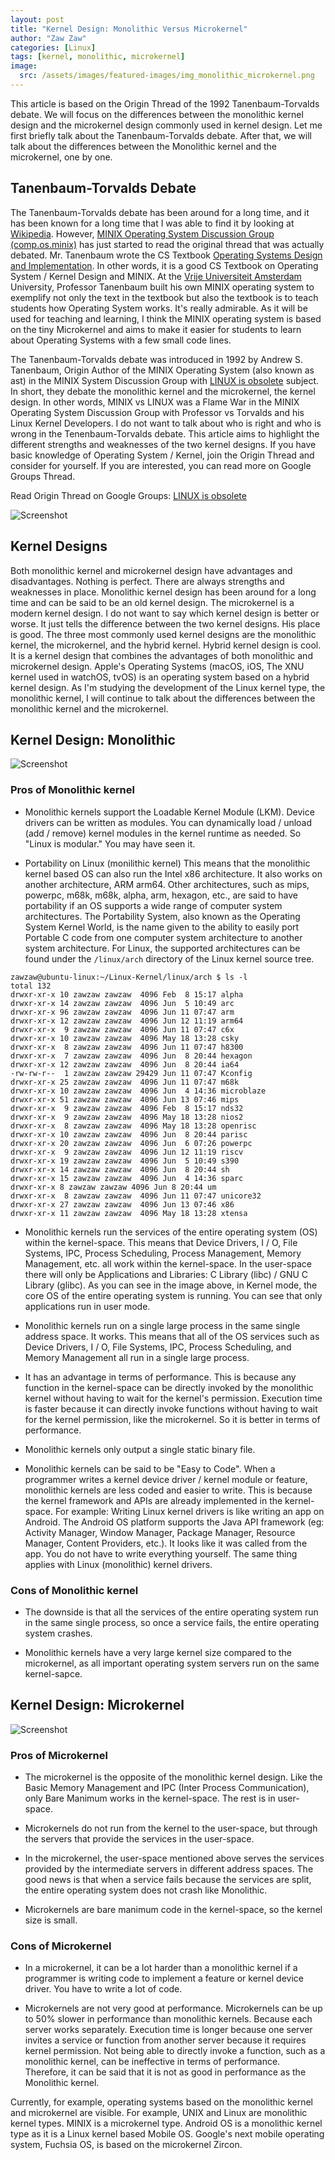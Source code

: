 ```yaml
---
layout: post
title: "Kernel Design: Monolithic Versus Microkernel"
author: "Zaw Zaw"
categories: [Linux]
tags: [kernel, monolithic, microkernel]
image:
  src: /assets/images/featured-images/img_monolithic_microkernel.png
---
```


This article is based on the Origin Thread of the 1992 Tanenbaum-Torvalds debate. We will focus on the differences between the monolithic kernel design and the microkernel design commonly used in kernel design. Let me first briefly talk about the Tanenbaum-Torvalds debate. After that, we will talk about the differences between the Monolithic kernel and the microkernel, one by one.

## Tanenbaum-Torvalds Debate

The Tanenbaum-Torvalds debate has been around for a long time, and it has been known for a long time that I was able to find it by looking at [Wikipedia](https://en.wikipedia.org/wiki/Tanenbaum%E2%80%93Torvalds_debate). However, [MINIX Operating System Discussion Group (comp.os.minix)](https://groups.google.com/g/comp.os.minix) has just started to read the original thread that was actually debated. Mr. Tanenbaum wrote the CS Textbook [Operating Systems Design and Implementation](https://www.amazon.com/Operating-Systems-Design-Implementation-3rd/dp/0131429388). In other words, it is a good CS Textbook on Operating System / Kernel Design and MINIX. At the [Vrije Universiteit Amsterdam](https://www.vu.nl/en) University, Professor Tanenbaum built his own MINIX operating system to exemplify not only the text in the textbook but also the textbook is to teach students how Operating System works. It's really admirable. As it will be used for teaching and learning, I think the MINIX operating system is based on the tiny Microkernel and aims to make it easier for students to learn about Operating Systems with a few small code lines.

The Tanenbaum-Torvalds debate was introduced in 1992 by Andrew S. Tanenbaum, Origin Author of the MINIX Operating System (also known as ast) in the MINIX System Discussion Group with [LINUX is obsolete](https://groups.google.com/g/comp.os.minix/c/wlhw16QWltI) subject. In short, they debate the monolithic kernel and the microkernel, the kernel design. In other words, MINIX vs LINUX was a Flame War in the MINIX Operating System Discussion Group with Professor vs Torvalds and his Linux Kernel Developers. I do not want to talk about who is right and who is wrong in the Tenenbaum-Torvalds debate. This article aims to highlight the different strengths and weaknesses of the two kernel designs. If you have basic knowledge of Operating System / Kernel, join the Origin Thread and consider for yourself. If you are interested, you can read more on Google Groups Thread.

Read Origin Thread on Google Groups: [LINUX is obsolete](https://groups.google.com/g/comp.os.minix/c/wlhw16QWltI)

![Screenshot](/assets/images/screenshots/img_screenshot_ast_torvalds_debate.png)

## Kernel Designs

Both monolithic kernel and microkernel design have advantages and disadvantages. Nothing is perfect. There are always strengths and weaknesses in place. Monolithic kernel design has been around for a long time and can be said to be an old kernel design. The microkernel is a modern kernel design. I do not want to say which kernel design is better or worse. It just tells the difference between the two kernel designs. His place is good. The three most commonly used kernel designs are the monolithic kernel, the microkernel, and the hybrid kernel. Hybrid kernel design is cool. It is a kernel design that combines the advantages of both monolithic and microkernel design. Apple's Operating Systems (macOS, iOS, The XNU kernel used in watchOS, tvOS) is an operating system based on a hybrid kernel design. As I'm studying the development of the Linux kernel type, the monolithic kernel, I will continue to talk about the differences between the monolithic kernel and the microkernel.

## Kernel Design: Monolithic

![Screenshot](/assets/images/screenshots/img_screenshot_monolithic.png)

### Pros of Monolithic kernel

- Monolithic kernels support the Loadable Kernel Module (LKM). Device drivers can be written as modules. You can dynamically load / unload (add / remove) kernel modules in the kernel runtime as needed. So "Linux is modular." You may have seen it.

- Portability on Linux (monilithic kernel) This means that the monolithic kernel based OS can also run the Intel x86 architecture. It also works on another architecture, ARM arm64. Other architectures, such as mips, powerpc, m68k, m68k, alpha, arm, hexagon, etc., are said to have portability if an OS supports a wide range of computer system architectures. The Portability System, also known as the Operating System Kernel World, is the name given to the ability to easily port Portable C code from one computer system architecture to another system architecture. For Linux, the supported architectures can be found under the `/linux/arch` directory of the Linux kernel source tree.

```
zawzaw@ubuntu-linux:~/Linux-Kernel/linux/arch $ ls -l
total 132
drwxr-xr-x 10 zawzaw zawzaw  4096 Feb  8 15:17 alpha
drwxr-xr-x 14 zawzaw zawzaw  4096 Jun  5 10:49 arc
drwxr-xr-x 96 zawzaw zawzaw  4096 Jun 11 07:47 arm
drwxr-xr-x 12 zawzaw zawzaw  4096 Jun 12 11:19 arm64
drwxr-xr-x  9 zawzaw zawzaw  4096 Jun 11 07:47 c6x
drwxr-xr-x 10 zawzaw zawzaw  4096 May 18 13:28 csky
drwxr-xr-x  8 zawzaw zawzaw  4096 Jun 11 07:47 h8300
drwxr-xr-x  7 zawzaw zawzaw  4096 Jun  8 20:44 hexagon
drwxr-xr-x 12 zawzaw zawzaw  4096 Jun  8 20:44 ia64
-rw-rw-r--  1 zawzaw zawzaw 29429 Jun 11 07:47 Kconfig
drwxr-xr-x 25 zawzaw zawzaw  4096 Jun 11 07:47 m68k
drwxr-xr-x 10 zawzaw zawzaw  4096 Jun  4 14:36 microblaze
drwxr-xr-x 51 zawzaw zawzaw  4096 Jun 13 07:46 mips
drwxr-xr-x  9 zawzaw zawzaw  4096 Feb  8 15:17 nds32
drwxr-xr-x  9 zawzaw zawzaw  4096 May 18 13:28 nios2
drwxr-xr-x  8 zawzaw zawzaw  4096 May 18 13:28 openrisc
drwxr-xr-x 10 zawzaw zawzaw  4096 Jun  8 20:44 parisc
drwxr-xr-x 20 zawzaw zawzaw  4096 Jun  6 07:26 powerpc
drwxr-xr-x  9 zawzaw zawzaw  4096 Jun 12 11:19 riscv
drwxr-xr-x 19 zawzaw zawzaw  4096 Jun  5 10:49 s390
drwxr-xr-x 14 zawzaw zawzaw  4096 Jun  8 20:44 sh
drwxr-xr-x 15 zawzaw zawzaw  4096 Jun  4 14:36 sparc
drwxr-xr-x 8 zawzaw zawzaw 4096 Jun 8 20:44 um
drwxr-xr-x  8 zawzaw zawzaw  4096 Jun 11 07:47 unicore32
drwxr-xr-x 27 zawzaw zawzaw  4096 Jun 13 07:46 x86
drwxr-xr-x 11 zawzaw zawzaw  4096 May 18 13:28 xtensa
```

- Monolithic kernels run the services of the entire operating system (OS) within the kernel-space. This means that Device Drivers, I / O, File Systems, IPC, Process Scheduling, Process Management, Memory Management, etc. all work within the kernel-space. In the user-space there will only be Applications and Libraries: C Library (libc) / GNU C Library (glibc). As you can see in the image above, in Kernel mode, the core OS of the entire operating system is running. You can see that only applications run in user mode.

- Monolithic kernels run on a single large process in the same single address space. It works. This means that all of the OS services such as Device Drivers, I / O, File Systems, IPC, Process Scheduling, and Memory Management all run in a single large process.

- It has an advantage in terms of performance. This is because any function in the kernel-space can be directly invoked by the monolithic kernel without having to wait for the kernel's permission. Execution time is faster because it can directly invoke functions without having to wait for the kernel permission, like the microkernel. So it is better in terms of performance.

- Monolithic kernels only output a single static binary file.

- Monolithic kernels can be said to be "Easy to Code". When a programmer writes a kernel device driver / kernel module or feature, monolithic kernels are less coded and easier to write. This is because the kernel framework and APIs are already implemented in the kernel-space. For example: Writing Linux kernel drivers is like writing an app on Android. The Android OS platform supports the Java API framework (eg: Activity Manager, Window Manager, Package Manager, Resource Manager, Content Providers, etc.). It looks like it was called from the app. You do not have to write everything yourself. The same thing applies with Linux (monolithic) kernel drivers.

### Cons of Monolithic kernel

- The downside is that all the services of the entire operating system run in the same single process, so once a service fails, the entire operating system crashes.

- Monolithic kernels have a very large kernel size compared to the microkernel, as all important operating system servers run on the same kernel-sapce.

## Kernel Design: Microkernel

![Screenshot](/assets/images/screenshots/img_screenshot_microkernel.png)

### Pros of Microkernel

- The microkernel is the opposite of the monolithic kernel design. Like the Basic Memory Management and IPC (Inter Process Communication), only Bare Manimum works in the kernel-space. The rest is in user-space.

- Microkernels do not run from the kernel to the user-space, but through the servers that provide the services in the user-space.

- In the microkernel, the user-space mentioned above serves the services provided by the intermediate servers in different address spaces. The good news is that when a service fails because the services are split, the entire operating system does not crash like Monolithic.

- Microkernels are bare manimum code in the kernel-space, so the kernel size is small.

### Cons of Microkernel

- In a microkernel, it can be a lot harder than a monolithic kernel if a programmer is writing code to implement a feature or kernel device driver. You have to write a lot of code.

- Microkernels are not very good at performance. Microkernels can be up to 50% slower in performance than monolithic kernels. Because each server works separately. Execution time is longer because one server invites a service or function from another server because it requires kernel permission. Not being able to directly invoke a function, such as a monolithic kernel, can be ineffective in terms of performance. Therefore, it can be said that it is not as good in performance as the Monolithic kernel.

Currently, for example, operating systems based on the monolithic kernel and microkernel are visible. For example, UNIX and Linux are monolithic kernel types. MINIX is a microkernel type. Android OS is a monolithic kernel type as it is a Linux kernel based Mobile OS. Google's next mobile operating system, Fuchsia OS, is based on the microkernel Zircon.
